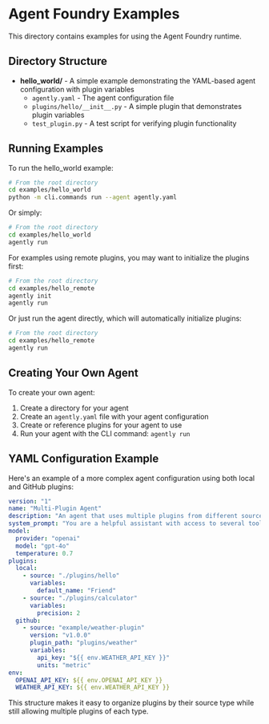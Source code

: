 # Agent Foundry Examples

This directory contains examples for using the Agent Foundry runtime.

## Directory Structure

- **hello_world/** - A simple example demonstrating the YAML-based agent configuration with plugin variables
  - `agently.yaml` - The agent configuration file
  - `plugins/hello/__init__.py` - A simple plugin that demonstrates plugin variables
  - `test_plugin.py` - A test script for verifying plugin functionality

## Running Examples

To run the hello_world example:

```bash
# From the root directory
cd examples/hello_world
python -m cli.commands run --agent agently.yaml
```

Or simply:

```bash
# From the root directory
cd examples/hello_world
agently run
```

For examples using remote plugins, you may want to initialize the plugins first:

```bash
# From the root directory
cd examples/hello_remote
agently init
agently run
```

Or just run the agent directly, which will automatically initialize plugins:

```bash
# From the root directory
cd examples/hello_remote
agently run
```

## Creating Your Own Agent

To create your own agent:

1. Create a directory for your agent
2. Create an `agently.yaml` file with your agent configuration
3. Create or reference plugins for your agent to use
4. Run your agent with the CLI command: `agently run`

## YAML Configuration Example

Here's an example of a more complex agent configuration using both local and GitHub plugins:

```yaml
version: "1"
name: "Multi-Plugin Agent"
description: "An agent that uses multiple plugins from different sources"
system_prompt: "You are a helpful assistant with access to several tools."
model:
  provider: "openai"
  model: "gpt-4o"
  temperature: 0.7
plugins:
  local:
    - source: "./plugins/hello"
      variables:
        default_name: "Friend"
    - source: "./plugins/calculator"
      variables:
        precision: 2
  github:
    - source: "example/weather-plugin"
      version: "v1.0.0"
      plugin_path: "plugins/weather"
      variables:
        api_key: "${{ env.WEATHER_API_KEY }}"
        units: "metric"
env:
  OPENAI_API_KEY: ${{ env.OPENAI_API_KEY }}
  WEATHER_API_KEY: ${{ env.WEATHER_API_KEY }}
```

This structure makes it easy to organize plugins by their source type while still allowing multiple plugins of each type.
